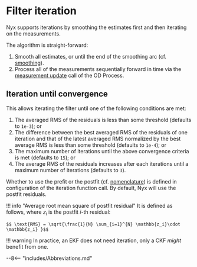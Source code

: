 # Filter iteration
Nyx supports iterations by smoothing the estimates first and then iterating on the measurements.

The algorithm is straight-forward:

1. Smooth all estimates, or until the end of the smoothing arc (cf. [smoothing](/MathSpec/navigation/smoothing/)).
2. Process all of the measurements sequentially forward in time via the [measurement update](https://nyxspace.com/MathSpec/navigation/kalman/#measurement-update) call of the OD Process.

## Iteration until convergence

This allows iterating the filter until one of the following conditions are met:

1. The averaged RMS of the residuals is less than some threshold (defaults to `1e-3`); or
1. The difference between the best averaged RMS of the residuals of one iteration and that of the latest averaged RMS normalized by the best average RMS is less than some threshold (defaults to `1e-4`); or
1. The maximum number of iterations until the above convergence criteria is met (defaults to `15`); or
1. The average RMS of the residuals increases after each iterations until a maximum number of iterations (defaults to `3`).

Whether to use the prefit or the postfit (cf. [nomenclature](/MathSpec/navigation/kalman/#nomenclature)) is defined in configuration of the iteration function call. By default, Nyx will use the postfit residuals.

!!! info "Average root mean square of postfit residual"
    It is defined as follows, where $z_i$ is the postfit $i$-th residual:

    $$ \text{RMS} = \sqrt{\frac{1}{N} \sum_{i=1}^{N} \mathbb{z_i}\cdot \mathbb{z_i} }$$

!!! warning
    In practice, an EKF does not need iteration, only a CKF _might_ benefit from one.

--8<-- "includes/Abbreviations.md"